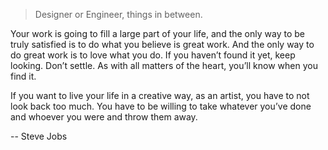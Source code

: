 > Designer or Engineer, things in between.



Your work is going to fill a large part of your life, and the only way to be truly satisfied is to do what you believe is great work. And the only way to do great work is to love what you do. If you haven’t found it yet, keep looking. Don’t settle. As with all matters of the heart, you’ll know when you find it.

If you want to live your life in a creative way, as an artist, you have to not look back too much. You have to be willing to take whatever you’ve done and whoever you were and throw them away.

-- Steve Jobs